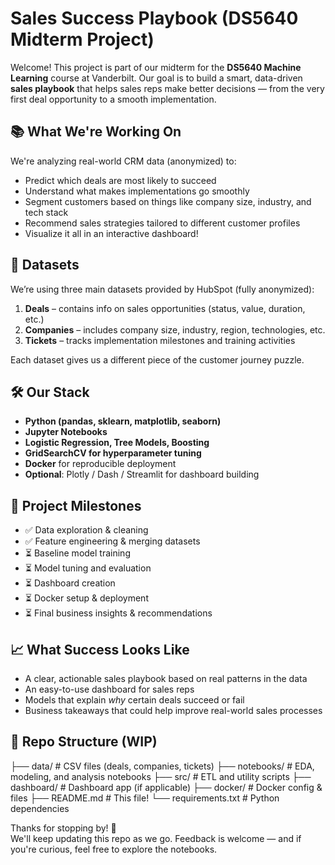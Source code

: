# Sales Success Playbook (DS5640 Midterm Project)

Welcome! This project is part of our midterm for the **DS5640 Machine Learning** course at Vanderbilt. Our goal is to build a smart, data-driven **sales playbook** that helps sales reps make better decisions — from the very first deal opportunity to a smooth implementation.

## 📚 What We're Working On

We're analyzing real-world CRM data (anonymized) to:
- Predict which deals are most likely to succeed
- Understand what makes implementations go smoothly
- Segment customers based on things like company size, industry, and tech stack
- Recommend sales strategies tailored to different customer profiles
- Visualize it all in an interactive dashboard!

## 🧩 Datasets

We’re using three main datasets provided by HubSpot (fully anonymized):
1. **Deals** – contains info on sales opportunities (status, value, duration, etc.)
2. **Companies** – includes company size, industry, region, technologies, etc.
3. **Tickets** – tracks implementation milestones and training activities

Each dataset gives us a different piece of the customer journey puzzle.

## 🛠️ Our Stack

- **Python (pandas, sklearn, matplotlib, seaborn)**
- **Jupyter Notebooks**
- **Logistic Regression, Tree Models, Boosting**
- **GridSearchCV for hyperparameter tuning**
- **Docker** for reproducible deployment
- **Optional**: Plotly / Dash / Streamlit for dashboard building

## 🚧 Project Milestones

- ✅ Data exploration & cleaning
- ✅ Feature engineering & merging datasets
- ⏳ Baseline model training
- ⏳ Model tuning and evaluation
- ⏳ Dashboard creation
- ⏳ Docker setup & deployment
- ⏳ Final business insights & recommendations

## 📈 What Success Looks Like

- A clear, actionable sales playbook based on real patterns in the data
- An easy-to-use dashboard for sales reps
- Models that explain *why* certain deals succeed or fail
- Business takeaways that could help improve real-world sales processes

## 📁 Repo Structure (WIP)
├── data/              # CSV files (deals, companies, tickets)
├── notebooks/         # EDA, modeling, and analysis notebooks
├── src/               # ETL and utility scripts
├── dashboard/         # Dashboard app (if applicable)
├── docker/            # Docker config & files
├── README.md          # This file!
└── requirements.txt   # Python dependencies

Thanks for stopping by! 👋  
We'll keep updating this repo as we go. Feedback is welcome — and if you're curious, feel free to explore the notebooks.
